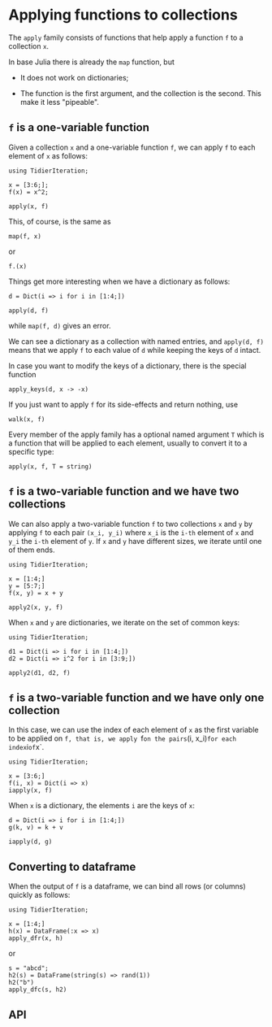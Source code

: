 # Applying functions to collections

The `apply` family consists of functions that help apply a function `f` to a collection `x`.

In base Julia there is already the `map` function, but

- It does not work on dictionaries;

- The function is the first argument, and the collection is the second. This make it less "pipeable".

## `f` is a one-variable function

Given a collection `x` and a one-variable function `f`, we can apply `f` to each element of `x` as follows:

```@example 1
using TidierIteration;

x = [3:6;];
f(x) = x^2;

apply(x, f)
```

This, of course, is the same as
```@example 1
map(f, x)
```

or
```@example 1
f.(x)
```

Things get more interesting when we have a dictionary as follows:

```@example 1
d = Dict(i => i for i in [1:4;])
```

```@example 1
apply(d, f)
```

while `map(f, d)` gives an error.

We can see a dictionary as a collection with named entries, and `apply(d, f)` means that we apply `f` to each value of `d` while keeping the keys of `d` intact.

In case you want to modify the keys of a dictionary, there is the special function

```@example 1
apply_keys(d, x -> -x)
```

If you just want to apply `f` for its side-effects and return nothing, use
```@example 1
walk(x, f)
```

Every member of the apply family has a optional named argument `T` which is a function that will be applied to each element, usually to convert it to a specific type:

```@example 1
apply(x, f, T = string)
```

## `f` is a two-variable function and we have two collections

We can also apply a two-variable function `f` to two collections `x` and `y` by applying `f` to each pair `(x_i, y_i)` where `x_i` is the `i-th` element of `x` and `y_i` the `i-th` element of `y`. If `x` and `y` have different sizes, we iterate until one of them ends.

```@example 2
using TidierIteration;

x = [1:4;]
y = [5:7;]
f(x, y) = x + y

apply2(x, y, f)
```

When `x` and `y` are dictionaries, we iterate on the set of common keys:

```@example 2
using TidierIteration;

d1 = Dict(i => i for i in [1:4;])
d2 = Dict(i => i^2 for i in [3:9;])

apply2(d1, d2, f)
```

## `f` is a two-variable function and we have only one collection

In this case, we can use the index of each element of `x` as the first variable to be applied on `f, that is, we apply `f` on the pairs `(i, x_i)` for each index `i` of `x`.

```@example 3
using TidierIteration;

x = [3:6;]
f(i, x) = Dict(i => x)
iapply(x, f)
```

When `x` is a dictionary, the elements `i` are the keys of `x`:

```@example 3
d = Dict(i => i for i in [1:4;])
g(k, v) = k + v

iapply(d, g)
```

## Converting to dataframe

When the output of `f` is a dataframe, we can bind all rows (or columns) quickly as follows:

```@example 4
using TidierIteration;

x = [1:4;]
h(x) = DataFrame(:x => x)
apply_dfr(x, h)
```

or 

```@example 4
s = "abcd";
h2(s) = DataFrame(string(s) => rand(1))
h2("b")
apply_dfc(s, h2)
```

## API

<!-- ```@docs
apply
apply2
apply_keys
apply_dfc
apply_dfr
iapply
walk 
walk2
``` -->
